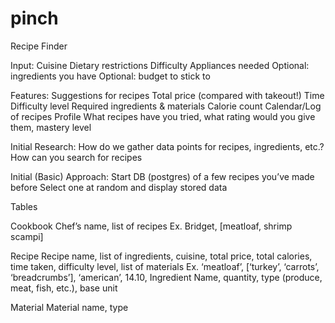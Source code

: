 # pinch
Recipe Finder

Input:
Cuisine
Dietary restrictions
Difficulty
Appliances needed
Optional: ingredients you have
Optional: budget to stick to

Features:
Suggestions for recipes
Total price (compared with takeout!)
Time
Difficulty level
Required ingredients & materials
Calorie count
Calendar/Log of recipes
Profile
What recipes have you tried, what rating would you give them, mastery level

Initial Research:
How do we gather data points for recipes, ingredients, etc.?
How can you search for recipes

Initial (Basic) Approach:
Start DB (postgres) of a few recipes you’ve made before
Select one at random and display stored data

Tables

Cookbook
Chef’s name, list of recipes
Ex. Bridget, [meatloaf, shrimp scampi]

Recipe
Recipe name, list of ingredients, cuisine, total price, total calories, time taken, difficulty level, list of materials
Ex. ‘meatloaf’, [‘turkey’, ‘carrots’, ‘breadcrumbs’], ‘american’, 14.10, 
Ingredient
Name, quantity, type (produce, meat, fish, etc.), base unit

Material
Material name, type

